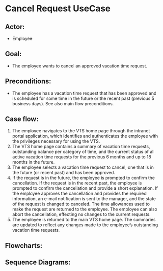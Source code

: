 # Cancel Request UseCase
## Actor: 
- Employee
## Goal: 
- The employee wants to cancel an approved vacation time request.
## Preconditions:
- The employee has a vacation time request that has been approved and is scheduled for some time in the future or the recent past (previous 5 business days). See also main flow preconditions.

## Case flow:
1. The employee navigates to the VTS home page through the intranet portal application, which identifies and authenticates the employee with the privileges necessary for using the VTS.
2. The VTS home page contains a summary of vacation time requests, outstanding balance per category of time, and the current status of all active vacation time requests for the previous 6 months and up to 18 months in the future.
3. The employee selects a vacation time request to cancel, one that is in the future (or recent past) and has been approved.
4. If the request is in the future, the employee is prompted to confirm the cancellation. If the request is in the recent past, the employee is prompted to confirm the cancellation and provide a short explanation. If the employee approves the cancellation and provides the required information, an e-mail notification is sent to the manager, and the state of the request is changed to canceled. The time allowances used to make the request are returned to the employee. The employee can also abort the cancellation, effecting no changes to the current requests.
5. The employee is returned to the main VTS home page. The summaries are updated to reflect any changes made to the employee’s outstanding vacation time requests.

## Flowcharts:

## Sequence Diagrams:
